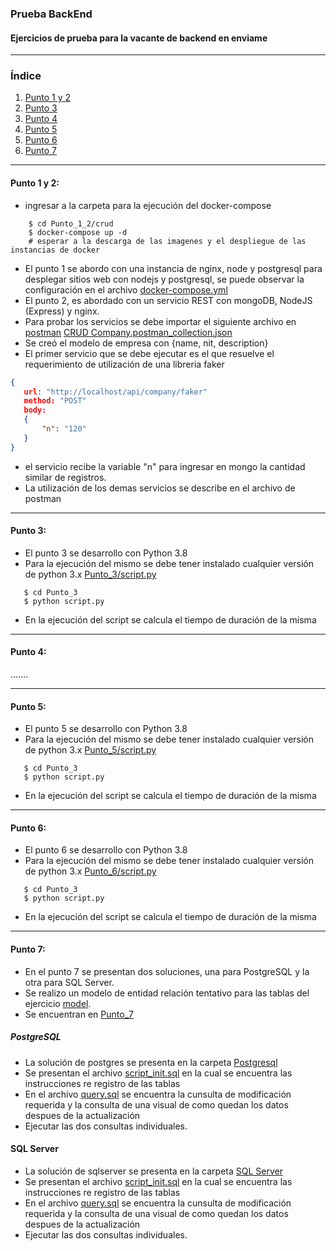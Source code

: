 ### Prueba BackEnd
#### Ejercicios de prueba para la vacante de backend en enviame
***
### Índice
1. [Punto 1 y 2](#punto-1-y-2)
2. [Punto 3](#punto-3)
3. [Punto 4](#punto-4)
4. [Punto 5](#punto-5)
5. [Punto 6](#punto-6)
6. [Punto 7](#punto-7)
***

#### Punto 1 y 2:

 - ingresar a la carpeta para la ejecución del docker-compose
```shell script
    $ cd Punto_1_2/crud
    $ docker-compose up -d
    # esperar a la descarga de las imagenes y el despliegue de las instancias de docker
```
 - El punto 1 se abordo con una instancia de nginx, node y postgresql para desplegar sitios web con nodejs y postgresql, se puede observar la configuración en el archivo [docker-compose.yml](https://github.com/edwinVelasco/enviame/blob/main/Punto_1_2/crud/docker-compose.yml)
 - El punto 2, es abordado con un servicio REST con mongoDB, NodeJS (Express) y nginx.
 - Para probar los servicios se debe importar el siguiente archivo en [postman](https://www.postman.com/)
 [CRUD Company.postman_collection.json](https://github.com/edwinVelasco/enviame/blob/main/Punto_1_2/CRUD%20Company.postman_collection.json)
 - Se creó el modelo de empresa con {name, nit, description}
 - El primer servicio que se debe ejecutar es el que resuelve el requerimiento de utilización de una libreria faker
 ```json
 {
    url: "http://localhost/api/company/faker"
    method: "POST"
    body:
    {
        "n": "120"
    }
 }
 ```
 - el servicio recibe la variable "n" para ingresar en mongo la cantidad similar de registros.
 - La utilización de los demas servicios se describe en el archivo de postman

***

#### Punto 3:
 - El punto 3 se desarrollo con Python 3.8
 - Para la ejecución del mismo se debe tener instalado cualquier versión de python 3.x
 [Punto_3/script.py](https://github.com/edwinVelasco/enviame/blob/main/Punto_3/script.py)
 ```shell script
    $ cd Punto_3
    $ python script.py
```
 - En la ejecución del script se calcula el tiempo de duración de la misma

***
#### Punto 4:

.......





***

#### Punto 5:
 - El punto 5 se desarrollo con Python 3.8
 - Para la ejecución del mismo se debe tener instalado cualquier versión de python 3.x
 [Punto_5/script.py](https://github.com/edwinVelasco/enviame/blob/main/Punto_5/script.py)
 ```shell script
    $ cd Punto_3
    $ python script.py
```
 - En la ejecución del script se calcula el tiempo de duración de la misma
***

#### Punto 6:
 - El punto 6 se desarrollo con Python 3.8
 - Para la ejecución del mismo se debe tener instalado cualquier versión de python 3.x
 [Punto_6/script.py](https://github.com/edwinVelasco/enviame/blob/main/Punto_6/script.py)
 ```shell script
    $ cd Punto_3
    $ python script.py
```
 - En la ejecución del script se calcula el tiempo de duración de la misma
***

#### Punto 7:
 - En el punto 7 se presentan dos soluciones, una para PostgreSQL y la otra para SQL Server.
 - Se realizo un modelo de entidad relación tentativo para las tablas del ejercicio [model](https://github.com/edwinVelasco/enviame/blob/main/Punto_7/model.png). 
 - Se encuentran en [Punto_7](https://github.com/edwinVelasco/enviame/tree/main/Punto_7)
 ##### PostgreSQL
 - La solución de postgres se presenta en la carpeta [Postgresql](https://github.com/edwinVelasco/enviame/tree/main/Punto_7/Postgresql)
 - Se presentan el archivo [script_init.sql](https://github.com/edwinVelasco/enviame/blob/main/Punto_7/Postgresql/script_init.sql) en la cual se encuentra las instrucciones re registro de las tablas
 - En el archivo [query.sql](https://github.com/edwinVelasco/enviame/blob/main/Punto_7/Postgresql/query.sql) se encuentra la cunsulta de modificación requerida y la consulta de una visual de como quedan los datos despues de la actualización
 - Ejecutar las dos consultas individuales.
 
 #### SQL Server
 - La solución de sqlserver se presenta en la carpeta [SQL Server](https://github.com/edwinVelasco/enviame/tree/main/Punto_7/SQL%20Server)
 - Se presentan el archivo [script_init.sql](https://github.com/edwinVelasco/enviame/blob/main/Punto_7/SQL%20Server/script_init.sql) en la cual se encuentra las instrucciones re registro de las tablas
 - En el archivo [query.sql](https://github.com/edwinVelasco/enviame/blob/main/Punto_7/SQL%20Server/query.sql) se encuentra la cunsulta de modificación requerida y la consulta de una visual de como quedan los datos despues de la actualización
 - Ejecutar las dos consultas individuales.